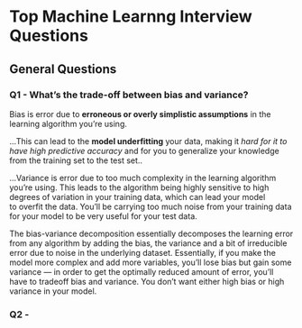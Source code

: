 # Top Machine Learnng Interview Questions


## General Questions

### Q1 - What’s the trade-off between bias and variance?

Bias is error due to **erroneous or overly simplistic assumptions** in the learning algorithm you’re using. 

...This can lead to the **model underfitting** your data, making it *hard for it to have high predictive accuracy* and for you to generalize your knowledge from the training set to the test set..

...Variance is error due to too much complexity in the learning algorithm you’re using. This leads to the algorithm being highly sensitive to high degrees of variation in your training data, which can lead your model to overfit the data. You’ll be carrying too much noise from your training data for your model to be very useful for your test data.

The bias-variance decomposition essentially decomposes the learning error from any algorithm by adding the bias, the variance and a bit of irreducible error due to noise in the underlying dataset. Essentially, if you make the model more complex and add more variables, you’ll lose bias but gain some variance — in order to get the optimally reduced amount of error, you’ll have to tradeoff bias and variance. You don’t want either high bias or high variance in your model.


### Q2 - 
